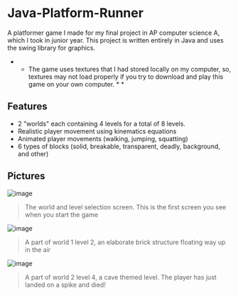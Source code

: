 # Java-Platform-Runner
A platformer game I made for my final project in AP computer science A, which I took in junior year. This project is written entirely in Java and uses the swing library for graphics.

* * The game uses textures that I had stored locally on my computer, so, textures may not load properly if you try to download and play this game on your own computer. * *

## Features
  - 2 "worlds" each containing 4 levels for a total of 8 levels.
  - Realistic player movement using kinematics equations
  - Animated player movements (walking, jumping, squatting)
  - 6 types of blocks (solid, breakable, transparent, deadly, background, and other)

## Pictures
![image](https://github.com/AndrewSuyer/Java-Platform-Runner/assets/118581166/6580594e-0d53-476d-a1a7-f8568d56e44b)
> The world and level selection screen. This is the first screen you see when you start the game


![image](https://github.com/AndrewSuyer/Java-Platform-Runner/assets/118581166/1249f4ae-6782-47f4-bbe6-a4d655aded8b)
> A part of world 1 level 2, an elaborate brick structure floating way up in the air


![image](https://github.com/AndrewSuyer/Java-Platform-Runner/assets/118581166/82d9dff6-ed8f-4827-8082-6ed5bcb5c6d4)
> A part of world 2 level 4, a cave themed level. The player has just landed on a spike and died!
